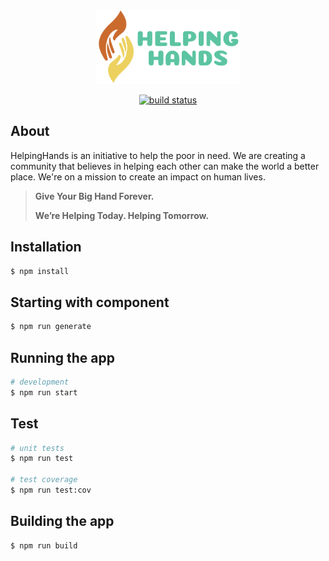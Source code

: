 <p align="center">
  <img width="230" height="120" src="./src/assets/logo.png"/>
</p>

<div align="center">
  
  <a href="">![build status](https://github.com/vikassharma96/helping-hands/actions/workflows/build.yml/badge.svg)</a>
 </div>

## About

HelpingHands is an initiative to help the poor in need. We are creating a community that believes in helping each other can make the world a better place.
We're on a mission to create an impact on human lives.

> **Give Your Big Hand Forever.**
>
> **We’re Helping Today. Helping Tomorrow.**

## Installation

```bash
$ npm install
```

## Starting with component

```bash
$ npm run generate
```

## Running the app

```bash
# development
$ npm run start
```

## Test

```bash
# unit tests
$ npm run test

# test coverage
$ npm run test:cov
```

## Building the app

```bash
$ npm run build
```
